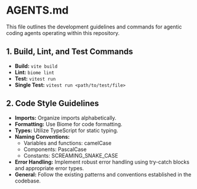 # AGENTS.md

This file outlines the development guidelines and commands for agentic coding agents operating within this repository.

## 1. Build, Lint, and Test Commands

- **Build:** `vite build`
- **Lint:** `biome lint`
- **Test:** `vitest run`
- **Single Test:** `vitest run <path/to/test/file>`

## 2. Code Style Guidelines

- **Imports:** Organize imports alphabetically.
- **Formatting:** Use Biome for code formatting.
- **Types:** Utilize TypeScript for static typing.
- **Naming Conventions:**
  - Variables and functions: camelCase
  - Components: PascalCase
  - Constants: SCREAMING_SNAKE_CASE
- **Error Handling:** Implement robust error handling using try-catch blocks and appropriate error types.
- **General:** Follow the existing patterns and conventions established in the codebase.
